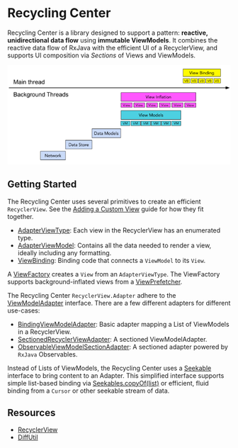 # Recycling Center
Recycling Center is a library designed to support a pattern:
**reactive, unidirectional data flow** using **immutable ViewModels**. 
It combines the reactive data flow of RxJava with the efficient UI of a RecyclerView, 
and supports UI composition via _Sections_ of Views and ViewModels.

![pipeline](docs/rc_pipeline.png)

## Getting Started
The Recycling Center uses several primitives to create an efficient `RecyclerView`.
See the [Adding a Custom View](docs/CustomView.md) guide for how they fit together.


* [AdapterViewType](./lib/src/main/java/com/snap/ui/recycling/AdapterViewType.kt):
Each view in the RecyclerView has an enumerated type.
* [AdapterViewModel](./lib/src/main/java/com/snap/ui/recycling/viewmodel/AdapterViewModel.java):
Contains all the data needed to render a view, ideally including any formatting.
* [ViewBinding](./lib/src/main/java/com/snap/ui/recycling/ViewBinding.kt):
Binding code that connects a `ViewModel` to its `View`.

A [ViewFactory](./lib/src/main/java/com/snap/ui/recycling/factory/ViewFactory.java)
creates a `View` from an `AdapterViewType`. The ViewFactory supports background-inflated
views from a
[ViewPrefetcher](./lib/src/main/java/com/snap/ui/recycling/prefetch/ViewPrefetcher.kt).

The Recycling Center `RecyclerView.Adapter` adhere to the
[ViewModelAdapter](./lib/src/main/java/com/snap/ui/recycling/adapter/ViewModelAdapter.java) interface.
There are a few different adapters for different use-cases:
* [BindingViewModelAdapter](./lib/src/main/java/com/snap/ui/recycling/adapter/BindingViewModelAdapter.java):
Basic adapter mapping a List of ViewModels in a RecyclerView.
* [SectionedRecyclerViewAdapter](./lib/src/main/java/com/snap/ui/recycling/adapter/SectionedRecyclerViewAdapter.java):
A sectioned ViewModelAdapter.
* [ObservableViewModelSectionAdapter](./lib/src/main/java/com/snap/ui/recycling/adapter/ObservableViewModelSectionAdapter.kt):
A sectioned adapter powered by `RxJava` Observables.

Instead of Lists of ViewModels, the Recycling Center uses a
[Seekable](./lib/src/main/java/com/snap/ui/seeking/Seekable.kt)
interface to bring content to an Adapter. This simplified interface
supports simple list-based binding via
[Seekables.copyOf(list)](./lib/src/main/java/com/snap/ui/seeking/Seekables.kt)
or  efficient, fluid binding from a `Cursor` or other seekable stream of data.

## Resources
* [RecyclerView](https://developer.android.com/guide/topics/ui/layout/recyclerview)
* [DiffUtil](https://developer.android.com/reference/androidx/recyclerview/widget/DiffUtil)